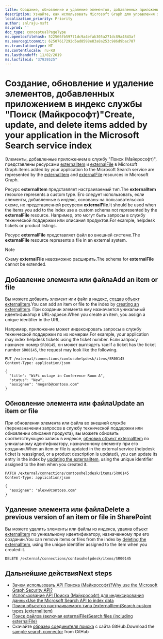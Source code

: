 ```yaml
---
title: Создание, обновление и удаление элементов, добавленных приложением в индекс службы "Поиск (Майкрософт)"
description: Узнайте, как использовать Microsoft Graph для управления элементами, добавленными приложением в службу "Поиск (Майкрософт)".
localization_priority: Priority
author: snlraju-msft
ms.prod: ''
doc_type: conceptualPageType
ms.openlocfilehash: 522566fb59771dc9a4efab305a271dc89a4843af
ms.sourcegitcommit: 62507617292d5ad8598e83a8a253c986d9bac787
ms.translationtype: HT
ms.contentlocale: ru-RU
ms.lasthandoff: 11/02/2019
ms.locfileid: "37939525"
---
```

# <a name="create-update-and-delete-items-added-by-your-application-in-the-microsoft-search-service-index"></a><span data-ttu-id="66d97-103">Создание, обновление и удаление элементов, добавленных приложением в индекс службы "Поиск (Майкрософт)"</span><span class="sxs-lookup"><span data-stu-id="66d97-103">Create, update, and delete items added by your application in the Microsoft Search service index</span></span>

<span data-ttu-id="66d97-104">Элементы, добавленные приложением в службу "Поиск (Майкрософт)", представлены ресурсами [externalItem](/graph/api/resources/externalitem?view=graph-rest-beta) и [externalFile](/graph/api/resources/externalfile?view=graph-rest-beta) в Microsoft Graph.</span><span class="sxs-lookup"><span data-stu-id="66d97-104">Items added by your application to the Microsoft Search service are represented by the [externalItem](/graph/api/resources/externalitem?view=graph-rest-beta) and [externalFile](/graph/api/resources/externalfile?view=graph-rest-beta) resources in Microsoft Graph.</span></span>

<span data-ttu-id="66d97-105">Ресурс **externalItem** представляет настраиваемый тип.</span><span class="sxs-lookup"><span data-stu-id="66d97-105">The **externalItem** resource represents a custom type.</span></span> <span data-ttu-id="66d97-106">Его следует использовать, если элементы, добавленные в индекс, основаны на пользовательской схеме, не представленной ресурсом **externalFile**.</span><span class="sxs-lookup"><span data-stu-id="66d97-106">It should be used when the items you add to the index use a custom schema not represented by the **externalFile** resource.</span></span> <span data-ttu-id="66d97-107">Например, это могут быть запросы в службу технической поддержки или описания продуктов.</span><span class="sxs-lookup"><span data-stu-id="66d97-107">For example, helpdesk tickets or product listings.</span></span>

<span data-ttu-id="66d97-108">Ресурс **externalFile** представляет файл во внешней системе.</span><span class="sxs-lookup"><span data-stu-id="66d97-108">The **externalFile** resource represents a file in an external system.</span></span>

> [!NOTE]
> <span data-ttu-id="66d97-109">Схему **externalFile** невозможно расширить.</span><span class="sxs-lookup"><span data-stu-id="66d97-109">The schema for **externalFile** cannot be extended.</span></span>

## <a name="add-an-item-or-file"></a><span data-ttu-id="66d97-110">Добавление элемента или файла</span><span class="sxs-lookup"><span data-stu-id="66d97-110">Add an item or file</span></span>

<span data-ttu-id="66d97-111">Вы можете добавить элемент или файл в индекс, [создав объект externalItem](/graph/api/externalconnection-put-items?view=graph-rest-beta).</span><span class="sxs-lookup"><span data-stu-id="66d97-111">You can add an item or file to the index by [creating an externalItem](/graph/api/externalconnection-put-items?view=graph-rest-beta).</span></span> <span data-ttu-id="66d97-112">При создании элемента ему назначается уникальный идентификатор в URL-адресе.</span><span class="sxs-lookup"><span data-stu-id="66d97-112">When you create an item, you assign a unique identifier in the URL.</span></span>

<span data-ttu-id="66d97-113">Например, приложение может индексировать запросы в службу технической поддержки по их номерам.</span><span class="sxs-lookup"><span data-stu-id="66d97-113">For example, your application may index helpdesk tickets using the ticket number.</span></span> <span data-ttu-id="66d97-114">Если запросу назначен номер `SR00145`, он может выглядеть так:</span><span class="sxs-lookup"><span data-stu-id="66d97-114">If a ticket has the ticket number `SR00145`, the request may look like the following.</span></span>

```http
PUT /external/connections/contosohelpdesk/items/SR00145
Content-Type: application/json

{
  "title": "WiFi outage in Conference Room A",
  "status": "New",
  "assignee": "meganb@contoso.com"
}
```

## <a name="update-an-item-or-file"></a><span data-ttu-id="66d97-115">Обновление элемента или файла</span><span class="sxs-lookup"><span data-stu-id="66d97-115">Update an item or file</span></span>

<span data-ttu-id="66d97-116">При обновлении элемента или файла во внешней службе (переназначении запросов в службу технической поддержки или обновлении описания продукта), вы можете обновить соответствующую запись в индексе, [обновив объект externalItem](/graph/api/externalitem-update?view=graph-rest-beta) по уникальному идентификатору, назначенному элементу при его создании.</span><span class="sxs-lookup"><span data-stu-id="66d97-116">When an item or file is updated in the external service (helpdesk ticket is reassigned, or a product description is updated), you can update its entry in the index by [updating the externalItem](/graph/api/externalitem-update?view=graph-rest-beta), using the unique identifier assigned to the item when you created it.</span></span>

```http
PATCH /external/connections/contosohelpdesk/items/SR00145
Content-Type: application/json

{
  "assignee": "alexw@contoso.com"
}
```

## <a name="delete-an-item-or-file"></a><span data-ttu-id="66d97-117">Удаление элемента или файла</span><span class="sxs-lookup"><span data-stu-id="66d97-117">Delete a previous version of an item or file in SharePoint</span></span>

<span data-ttu-id="66d97-118">Вы можете удалить элементы или файлы из индекса, [удалив объект externalItem](/graph/api/externalitem-delete?view=graph-rest-beta) по уникальному идентификатору, назначенному при его создании.</span><span class="sxs-lookup"><span data-stu-id="66d97-118">You can remove items or files from the index by [deleting the externalItem](/graph/api/externalitem-delete?view=graph-rest-beta), using the unique identifier assigned to the item when you created it.</span></span>

```http
DELETE /external/connections/contosohelpdesk/items/SR00145
```

## <a name="next-steps"></a><span data-ttu-id="66d97-119">Дальнейшие действия</span><span class="sxs-lookup"><span data-stu-id="66d97-119">Next steps</span></span>

- [<span data-ttu-id="66d97-120">Зачем использовать API Поиска (Майкрософт)?</span><span class="sxs-lookup"><span data-stu-id="66d97-120">Why use the Microsoft Graph Security API?</span></span>](search-concept-overview.md#why-use-the-microsoft-search-api)
- [<span data-ttu-id="66d97-121">Использование API Поиска (Майкрософт) для индексирования данных</span><span class="sxs-lookup"><span data-stu-id="66d97-121">Use the Microsoft Search API to index data</span></span>](/graph/api/resources/indexing-api-overview?view=graph-rest-beta)
- [<span data-ttu-id="66d97-122">Поиск объектов настраиваемого типа (externalItem)</span><span class="sxs-lookup"><span data-stu-id="66d97-122">Search custom types (externalItem)</span></span>](search-concept-custom-types.md)
- [<span data-ttu-id="66d97-123">Поиск файлов (включая externalFile)</span><span class="sxs-lookup"><span data-stu-id="66d97-123">Search files (including externalFile)</span></span>](search-concept-files.md)
- <span data-ttu-id="66d97-124">Скачайте [образец соединителя поиска](https://github.com/microsoftgraph/msgraph-search-connector-sample) с сайта GitHub.</span><span class="sxs-lookup"><span data-stu-id="66d97-124">Download the [sample search connector](https://github.com/microsoftgraph/msgraph-search-connector-sample) from GitHub</span></span>
